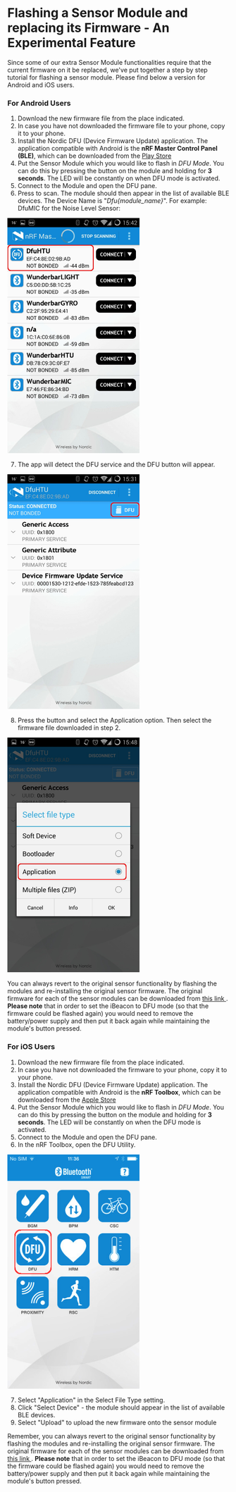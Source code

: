 # Flashing a Sensor Module and replacing its Firmware - An Experimental Feature

Since some of our extra Sensor Module functionalities require that the current firmware on it be replaced, we've put together a step by step tutorial for flashing a sensor module. Please find below a version for Android and iOS users. 

### For Android Users

1. Download the new firmware file from the place indicated.
2. In case you have not downloaded the firmware file to your phone, copy it to your phone.
3. Install the Nordic DFU (Device Firmware Update) application. The application compatible with Android is the **nRF Master Control Panel (BLE)**, which can be downloaded from the <a href="https://play.google.com/store/apps/details?id=no.nordicsemi.android.mcp">Play Store</a>
4. Put the Sensor Module which you would like to flash in *DFU Mode*. You can do this by pressing the button on the module and holding for **3 seconds**. The LED will be constantly on when DFU mode is activated.
5. Connect to the Module and open the DFU pane.
6. Press to scan. The module should then appear in the list of available BLE devices. The Device Name is "*Dfu{module_name}*". For example: DfuMIC for the Noise Level Sensor:

<img src="assets/first.jpg" class="center" width=300px>

7. The app will detect the DFU service and the DFU button will appear. 

<img src="assets/second.jpg" class="center" width=300px>

8. Press the button and select the Application option. Then select the firmware file downloaded in step 2. 

<img src="assets/third.jpg" class="center" width=300px>

You can always revert to the original sensor functionality by flashing the modules and re-installing the original sensor firmware. The original firmware for each of the sensor modules can be downloaded from <a href="https://s3-eu-west-1.amazonaws.com/relayr-firmware/BLEModulesFirmware-20140910.zip"> this link </a>. **Please note** that in order to set the iBeacon to DFU mode (so that the firmware could be flashed again) you would need to remove the battery/power supply and then put it back again while maintaining the module's button pressed. 

### For iOS Users 

1. Download the new firmware file from the place indicated.
2. In case you have not downloaded the firmware to your phone, copy it to your phone.
3. Install the Nordic DFU (Device Firmware Update) application. The application compatible with Android is the **nRF Toolbox**, which can be downloaded from the <a href="https://itunes.apple.com/us/app/nrf-toolbox/id820906058?mt=8">Apple Store</a>
4. Put the Sensor Module which you would like to flash in *DFU Mode*. You can do this by pressing the button on the module and holding for **3 seconds**. The LED will be constantly on when the DFU mode is activated.
5. Connect to the Module and open the DFU pane.
6. In the nRF Toolbox, open the DFU Utility. 

<img src="assets/fourth.png" class="center" width=300px>

7. Select "Application" in the Select File Type setting.
8. Click "Select Device" - the module should appear in the list of available BLE devices.
9. Select "Upload" to upload the new firmware onto the sensor module


Remember, you can always revert to the original sensor functionality by flashing the modules and re-installing the original sensor firmware. The original firmware for each of the sensor modules can be downloaded from <a href="https://s3-eu-west-1.amazonaws.com/relayr-firmware/BLEModulesFirmware-20140910.zip"> this link </a>. **Please note** that in order to set the iBeacon to DFU mode (so that the firmware could be flashed again) you would need to remove the battery/power supply and then put it back again while maintaining the module's button pressed. 